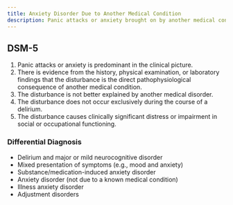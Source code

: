 ```yaml
---
title: Anxiety Disorder Due to Another Medical Condition
description: Panic attacks or anxiety brought on by another medical condition.
---
```


## DSM-5
1. Panic attacks or anxiety is predominant in the clinical picture.  
2. There is evidence from the history, physical examination, or laboratory findings that the disturbance is the direct pathophysiological consequence of another medical condition.  
3. The disturbance is not better explained by another medical disorder.  
4. The disturbance does not occur exclusively during the course of a delirium.  
5. The disturbance causes clinically significant distress or impairment in  social or occupational functioning.  

### Differential Diagnosis
- Delirium and major or mild neurocognitive disorder  
- Mixed presentation of symptoms (e.g., mood and anxiety)  
- Substance/medication-induced anxiety disorder  
- Anxiety disorder (not due to a known medical condition)  
- Illness anxiety disorder  
- Adjustment disorders